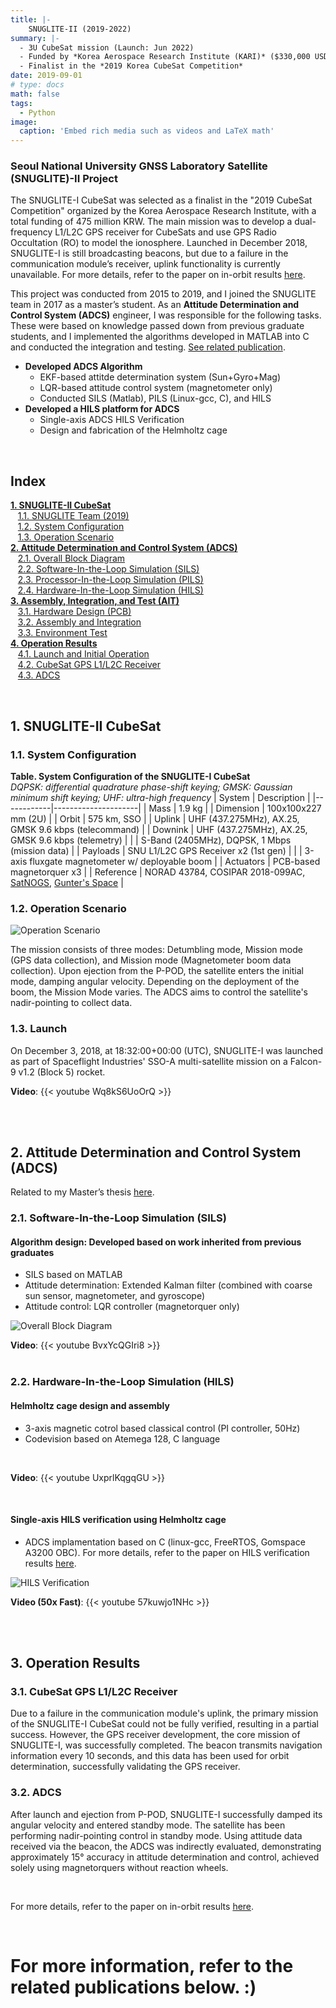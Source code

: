 ```yaml
---
title: |-
    SNUGLITE-II (2019-2022)
summary: |-
  - 3U CubeSat mission (Launch: Jun 2022)
  - Funded by *Korea Aerospace Research Institute (KARI)* ($330,000 USD)
  - Finalist in the *2019 Korea CubeSat Competition*
date: 2019-09-01
# type: docs
math: false
tags:
  - Python
image:
  caption: 'Embed rich media such as videos and LaTeX math'
---
```


<!-------------------------------------------------------------------------------------->

### Seoul National University GNSS Laboratory Satellite (SNUGLITE)-II Project

The SNUGLITE-I CubeSat was selected as a finalist in the "2019 CubeSat Competition" organized by the Korea Aerospace Research Institute, with a total funding of 475 million KRW. The main mission was to develop a dual-frequency L1/L2C GPS receiver for CubeSats and use GPS Radio Occultation (RO) to model the ionosphere. Launched in December 2018, SNUGLITE-I is still broadcasting beacons, but due to a failure in the communication module’s receiver, uplink functionality is currently unavailable. For more details, refer to the paper on in-orbit results [here](/publication/ij_202001/).

This project was conducted from 2015 to 2019, and I joined the SNUGLITE team in 2017 as a master’s student. As an **Attitude Determination and Control System (ADCS)** engineer, I was responsible for the following tasks. These were based on knowledge passed down from previous graduate students, and I implemented the algorithms developed in MATLAB into C and conducted the integration and testing. [See related publication](/publication/ij_202302/).

-	**Developed ADCS Algorithm**
     - EKF-based attitde determination system (Sun+Gyro+Mag)
     - LQR-based attitude control system (magnetometer only)
     - Conducted SILS (Matlab), PILS (Linux-gcc, C), and HILS
-	**Developed a HILS platform for ADCS**
     - Single-axis ADCS HILS Verification
     - Design and fabrication of the Helmholtz cage

</br>

<!-------------------------------------------------------------------------------------->

## **Index**

**[1. SNUGLITE-II CubeSat](#1-snuglite-i-cubesat)**</br>
&nbsp;&nbsp;&nbsp;[1.1. SNUGLITE Team (2019)](#11-system-configuration) </br>
&nbsp;&nbsp;&nbsp;[1.2. System Configuration](#11-system-configuration) </br>
&nbsp;&nbsp;&nbsp;[1.3. Operation Scenario](#12-operation-scenario) </br>
**[2. Attitude Determination and Control System (ADCS)](#2-attitude-determination-and-control-system-adcs)**</br>
&nbsp;&nbsp;&nbsp;[2.1. Overall Block Diagram](#21-software-in-the-loop-simulation-sils) </br>
&nbsp;&nbsp;&nbsp;[2.2. Software-In-the-Loop Simulation (SILS)](#21-software-in-the-loop-simulation-sils) </br>
&nbsp;&nbsp;&nbsp;[2.3. Processor-In-the-Loop Simulation (PILS)](#22-hardware-in-the-loop-simulation-hils) </br>
&nbsp;&nbsp;&nbsp;[2.4. Hardware-In-the-Loop Simulation (HILS)](#22-hardware-in-the-loop-simulation-hils) </br>
**[3. Assembly, Integration, and Test (AIT)](#1-snuglite-i-cubesat)**</br>
&nbsp;&nbsp;&nbsp;[3.1. Hardware Design (PCB)](#21-software-in-the-loop-simulation-sils) </br>
&nbsp;&nbsp;&nbsp;[3.2. Assembly and Integration](#21-software-in-the-loop-simulation-sils) </br>
&nbsp;&nbsp;&nbsp;[3.3. Environment Test](#21-software-in-the-loop-simulation-sils) </br>
**[4. Operation Results](#3-operation-results)**</br>
&nbsp;&nbsp;&nbsp;[4.1. Launch and Initial Operation](#41-cubesat-gps-l1l2c-receiver) </br>
&nbsp;&nbsp;&nbsp;[4.2. CubeSat GPS L1/L2C Receiver](#31-cubesat-gps-l1l2c-receiver) </br>
&nbsp;&nbsp;&nbsp;[4.3. ADCS](#32-adcs) </br>

</br>

<!-------------------------------------------------------------------------------------->

## **1. SNUGLITE-II CubeSat**

<!-------------------------------------------------------------------------------------->

### 1.1. System Configuration

**Table. System Configuration of the SNUGLITE-I CubeSat** </br>
*DQPSK: differential quadrature phase-shift keying; GMSK: Gaussian minimum shift keying;*
*UHF: ultra-high frequency*
| System     | Description         |
|------------|---------------------|
| Mass       | 1.9 kg              | 
| Dimension  | 100x100x227 mm (2U) |
| Orbit      | 575 km, SSO         |
| Uplink     | UHF (437.275MHz), AX.25, GMSK 9.6 kbps (telecommand) |
| Downink    | UHF (437.275MHz), AX.25, GMSK 9.6 kbps (telemetry)   |
|            | S-Band (2405MHz), DQPSK, 1 Mbps (mission data)       |
| Payloads   | SNU L1/L2C GPS Receiver x2 (1st gen)                 |
|            | 3-axis fluxgate magnetometer w/ deployable boom      |
| Actuators  | PCB-based magnetorquer x3                            |
| Reference  | NORAD 43784, COSIPAR 2018-099AC, [SatNOGS](https://db.satnogs.org/satellite/SVDW-0245-3507-2344-8404), [Gunter's Space](https://space.skyrocket.de/doc_sdat/snuglite.htm) |

<!-------------------------------------------------------------------------------------->

### 1.2. Operation Scenario

![Operation Scenario](fig1.jpg)

 The mission consists of three modes: Detumbling mode, Mission mode (GPS data collection), and Mission mode (Magnetometer boom data collection). Upon ejection from the P-POD, the satellite enters the initial mode, damping angular velocity. Depending on the deployment of the boom, the Mission Mode varies. The ADCS aims to control the satellite's nadir-pointing to collect data.

<!-------------------------------------------------------------------------------------->

### 1.3. Launch

On December 3, 2018, at 18:32:00+00:00 (UTC), SNUGLITE-I was launched as part of Spaceflight Industries' SSO-A multi-satellite mission on a Falcon-9 v1.2 (Block 5) rocket.

**Video**:
    {{< youtube Wq8kS6UoOrQ >}}

</br>
</br>

<!-------------------------------------------------------------------------------------->

## **2. Attitude Determination and Control System (ADCS)**

Related to my Master’s thesis [here](/publication/thesis_master/).

### 2.1. Software-In-the-Loop Simulation (SILS)

#### Algorithm design: Developed based on work inherited from previous graduates
 - SILS based on MATLAB 
 - Attitude determination: Extended Kalman filter (combined with coarse sun sensor, magnetometer, and gyroscope)
 - Attitude control: LQR controller (magnetorquer only)

![Overall Block Diagram](fig2.jpg)


**Video**:
    {{< youtube BvxYcQGIri8 >}}
</br>
</br>

<!-------------------------------------------------------------------------------------->

### 2.2. Hardware-In-the-Loop Simulation (HILS)

#### Helmholtz cage design and assembly
 - 3-axis magnetic cotrol based classical control (PI controller, 50Hz)
 - Codevision based on Atemega 128, C language
</br>

**Video**:
    {{< youtube UxprlKqgqGU >}}

</br>

#### Single-axis HILS verification using Helmholtz cage
 - ADCS implamentation based on C (linux-gcc, FreeRTOS, Gomspace A3200 OBC). For more details, refer to the paper on HILS verification results [here](/publication/ij_202302/).

![HILS Verification](fig3.jpg)

 **Video (50x Fast)**:
    {{< youtube 57kuwjo1NHc >}}

</br>
</br>

<!-------------------------------------------------------------------------------------->

## **3. Operation Results**

### 3.1. CubeSat GPS L1/L2C Receiver

Due to a failure in the communication module's uplink, the primary mission of the SNUGLITE-I CubeSat could not be fully verified, resulting in a partial success. However, the GPS receiver development, the core mission of SNUGLITE-I, was successfully completed. The beacon transmits navigation information every 10 seconds, and this data has been used for orbit determination, successfully validating the GPS receiver.

<!-------------------------------------------------------------------------------------->

### 3.2. ADCS 

After launch and ejection from P-POD, SNUGLITE-I successfully damped its angular velocity and entered standby mode. The satellite has been performing nadir-pointing control in standby mode. Using attitude data received via the beacon, the ADCS was indirectly evaluated, demonstrating approximately 15° accuracy in attitude determination and control, achieved solely using magnetorquers without reaction wheels.

</br>

 For more details, refer to the paper on in-orbit results [here](/publication/ij_202001/).

</br>

<!-------------------------------------------------------------------------------------->

 # For more information, refer to the related publications below. :)
